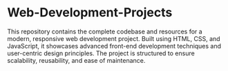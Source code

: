 # Web-Development-Projects
This repository contains the complete codebase and resources for a modern, responsive web development project. Built using HTML, CSS, and JavaScript, it showcases advanced front-end development techniques and user-centric design principles. The project is structured to ensure scalability, reusability, and ease of maintenance.
